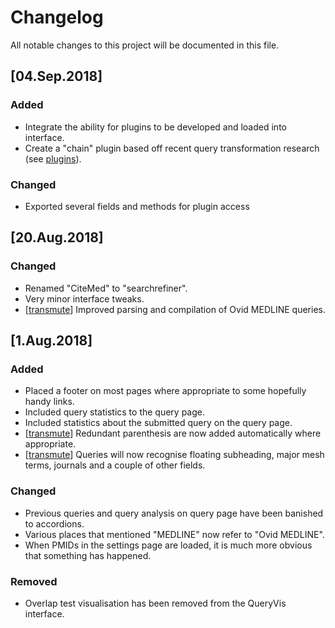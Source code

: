 # Changelog

All notable changes to this project will be documented in this file.

## [04.Sep.2018]

### Added

 + Integrate the ability for plugins to be developed and loaded into interface.
 + Create a "chain" plugin based off recent query transformation research (see [plugins](/plugins)).

### Changed

 + Exported several fields and methods for plugin access

## [20.Aug.2018]

### Changed

 + Renamed "CiteMed" to "searchrefiner".
 + Very minor interface tweaks.
 + [[transmute](https://github.com/hscells/transmute)] Improved parsing and compilation of Ovid MEDLINE queries.

## [1.Aug.2018]

### Added

 + Placed a footer on most pages where appropriate to some hopefully handy links.
 + Included query statistics to the query page. 
 + Included statistics about the submitted query on the query page. 
 + [[transmute](https://github.com/hscells/transmute)] Redundant parenthesis are now added automatically where appropriate.
 + [[transmute](https://github.com/hscells/transmute)] Queries will now recognise floating subheading, major mesh terms, journals and a couple of other fields.

### Changed

 + Previous queries and query analysis on query page have been banished to accordions.
 + Various places that mentioned "MEDLINE" now refer to "Ovid MEDLINE".
 + When PMIDs in the settings page are loaded, it is much more obvious that something has happened.

### Removed

 + Overlap test visualisation has been removed from the QueryVis interface.